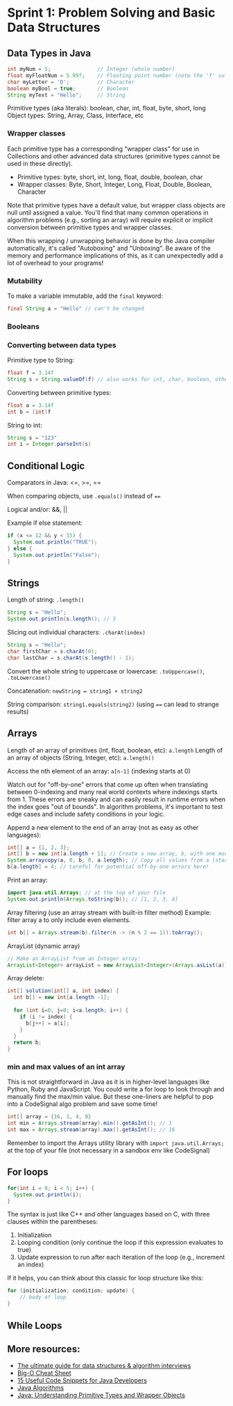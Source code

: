# Sprint 1: Problem Solving and Basic Data Structures

## Data Types in Java

```java
int myNum = 5;               // Integer (whole number)
float myFloatNum = 5.99f;    // Floating point number (note the 'f' suffix on the number itself)
char myLetter = 'D';         // Character
boolean myBool = true;       // Boolean
String myText = "Hello";     // String
```

Primitive types (aka literals): boolean, char, int, float, byte, short, long
Object types: String, Array, Class, Interface, etc

### Wrapper classes
Each primitive type has a corresponding "wrapper class" for use in Collections and other advanced data structures (primitive types cannot be used in these directly).

* Primitive types: byte, short, int, long, float, double, boolean, char
* Wrapper classes: Byte, Short, Integer, Long, Float, Double, Boolean, Character

Note that primitive types have a default value, but wrapper class objects are null until assigned a value. You'll find that many common operations in algorithm problems (e.g., sorting an array) will require explicit or implicit conversion between primitive types and wrapper classes.

When this wrapping / unwrapping behavior is done by the Java compiler automatically, it's called "Autoboxing" and "Unboxing". Be aware of the memory and performance implications of this, as it can unexpectedly add a lot of overhead to your programs!

### Mutability
To make a variable immutable, add the `final` keyword:
```java
final String a = "Hello" // can't be changed
```

### Booleans

### Converting between data types
Primitive type to String:
```java
float f = 3.14f
String s = String.valueOf(f) // also works for int, char, boolean, others
```

Converting between primitive types:
```java
float a = 3.14f
int b = (int)f
```

String to int:
```java
String s = "123"
int i = Integer.parseInt(s)
```


## Conditional Logic
Comparators in Java: <=, >=, ==

When comparing objects, use `.equals()` instead of `==`

Logical and/or: &&, ||

Example if else statement:
```java
if (x <= 12 && y < 15) {
  System.out.println("TRUE");
} else {
  System.out.println("False");
}
```

## Strings

Length of string: `.length()`
```java
String s = "Hello";
System.out.println(s.length(); // 5
```

Slicing out individual characters: `.charAt(index)`
```java
String s = "Hello";
char firstChar = s.charAt(0);
char lastChar = s.charAt(s.length() - 1);
```

Convert the whole string to uppercase or lowercase: `.toUppercase()`, `.toLowercase()`

Concatenation: `newString = string1 + string2`

String comparison: `string1.equals(string2)` (using `==` can lead to strange results)


## Arrays
Length of an array of primitives (int, float, boolean, etc): `a.length`
Length of an array of objects (String, Integer, etc): `a.length()`

Access the nth element of an array: `a[n-1]` (indexing starts at 0)

Watch out for "off-by-one" errors that come up often when translating between 0-indexing and many real world contexts where indexings starts from 1. These errors are sneaky and can easily result in runtime errors when the index goes "out of bounds". In algorithm problems, it's important to test edge cases and include safety conditions in your logic.

Append a new element to the end of an array (not as easy as other languages):
```java
int[] a = {1, 2, 3};
int[] b = new int[a.length + 1]; // Create a new array, b, with one more slot than a
System.arraycopy(a, 0, b, 0, a.length); // Copy all values from a (starting at index 0) to b (starting at index 0) 
b[a.length] = 4; // careful for potential off-by-one errors here!
```

Print an array:
```java
import java.util.Arrays; // at the top of your file
System.out.println(Arrays.toString(b)); // [1, 2, 3, 4]
```

Array filtering (use an array stream with built-in filter method)
Example: filter array a to only include even elements.
```java
int b[] = Arrays.stream(b).filter(n -> (n % 2 == 1)).toArray();
```


ArrayList (dynamic array)
```java
// Make an ArrayList from an Integer array:
ArrayList<Integer> arrayList = new ArrayList<Integer>(Arrays.asList(a));
```

Array delete:
```java
int[] solution(int[] a, int index) {
  int b[] = new int[a.length -1];
  
  for (int i=0, j=0; i<a.length; i++) {
    if (i != index) {
      b[j++] = a[i];
    }
  }
  return b;
}
```

### min and max values of an int array
This is not straightforward in Java as it is in higher-level languages like Python, Ruby and JavaScript.
You could write a for loop to look through and manually find the max/min value. But these one-liners are helpful to pop into a CodeSignal algo problem and save some time!
```java
int[] array = {16, 1, 4, 8}
int min = Arrays.stream(array).min().getAsInt(); // 1
int max = Arrays.stream(array).max().getAsInt(); // 16
```

Remember to import the Arrays utility library with `import java.util.Arrays;` at the top of your file (not necessary in a sandbox env like CodeSignal)

## For loops
```java
for(int i = 0; i < 5; i++) {
  System.out.println(i);
}
```
The syntax is just like C++ and other languages based on C, with three clauses within the parentheses:
1. Initialization
2. Looping condition (only continue the loop if this expression evaluates to true)
3. Update expression to run after each iteration of the loop (e.g., increment an index)

If it helps, you can think about this classic for loop structure like this:
```java
for (initialization; condition; update) {
    // body of loop 
}
```

## While Loops



## More resources:
* [The ultimate guide for data structures & algorithm interviews](https://dev.to/rahhularora/the-ultimate-guide-for-data-structures-algorithm-interviews-npo)
* [Big-O Cheat Sheet](https://www.bigocheatsheet.com/)
* [15 Useful Code Snippets for Java Developers](https://jaxenter.com/15-useful-code-snippets-java-developers-131796.html)
* [Java Algorithms](https://www.programiz.com/java-programming/algorithms)
* [Java: Understanding Primitive Types and Wrapper Objects](https://medium.com/@bpnorlander/java-understanding-primitive-types-and-wrapper-objects-a6798fb2afe9#:~:text=Java%20defines%20eight%20primitive%20data,a%20fixed%20value%20in%20memory.)
